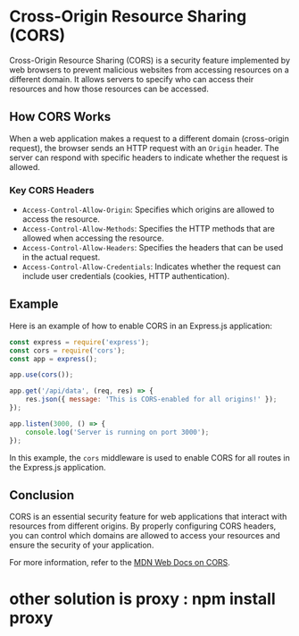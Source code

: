 # Cross-Origin Resource Sharing (CORS)

Cross-Origin Resource Sharing (CORS) is a security feature implemented by web browsers to prevent malicious websites from accessing resources on a different domain. It allows servers to specify who can access their resources and how those resources can be accessed.

## How CORS Works

When a web application makes a request to a different domain (cross-origin request), the browser sends an HTTP request with an `Origin` header. The server can respond with specific headers to indicate whether the request is allowed.

### Key CORS Headers

- `Access-Control-Allow-Origin`: Specifies which origins are allowed to access the resource.
- `Access-Control-Allow-Methods`: Specifies the HTTP methods that are allowed when accessing the resource.
- `Access-Control-Allow-Headers`: Specifies the headers that can be used in the actual request.
- `Access-Control-Allow-Credentials`: Indicates whether the request can include user credentials (cookies, HTTP authentication).

## Example

Here is an example of how to enable CORS in an Express.js application:

```javascript
const express = require('express');
const cors = require('cors');
const app = express();

app.use(cors());

app.get('/api/data', (req, res) => {
    res.json({ message: 'This is CORS-enabled for all origins!' });
});

app.listen(3000, () => {
    console.log('Server is running on port 3000');
});
```

In this example, the `cors` middleware is used to enable CORS for all routes in the Express.js application.

## Conclusion

CORS is an essential security feature for web applications that interact with resources from different origins. By properly configuring CORS headers, you can control which domains are allowed to access your resources and ensure the security of your application.

For more information, refer to the [MDN Web Docs on CORS](https://developer.mozilla.org/en-US/docs/Web/HTTP/CORS).

# other solution is proxy :  npm install proxy
